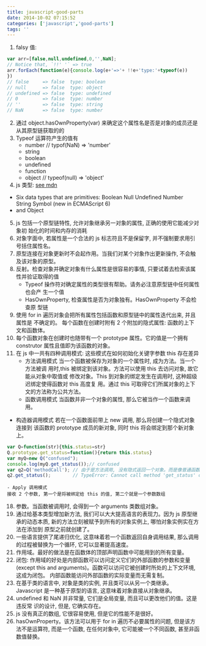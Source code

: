 ```yaml
---
title: javascript-good-parts
date: 2014-10-02 07:15:52
categories: ['javascript','good-parts']
tags: ''
---
```

1. falsy 值:
```javascript
var arr=[false,null,undefined,0,'',NaN];
// Notice that, `!!' '` => true
arr.forEach(function(e){console.log(e+'=>'+ !!e+'type:'+typeof(e))
})
// false     => false  type: boolean
// null      => false  type: object
// undefined => false  type: undefined
// 0         => false  type: number
// ''        => false  type: string
// NaN       => false  type: number
```

2. 通过 object.hasOwnProperty(var) 来确定这个属性名是否是对象的成员还是从其原型链获取的的
3. Typeof 运算符产生的值有
	- number // typof(NaN) => 'number'
	- string
	- boolean
	- undefined
	- function
	- object // typeof(null) => 'object'
4. js 类型: [see mdn](https://developer.mozilla.org/en-US/docs/Web/JavaScript/Data_structures)
 - Six data types that are primitives:
		Boolean
		Null
		Undefined
		Number
		String
		Symbol (new in ECMAScript 6)
  - and Object
5. js 包括一个原型链特性, 允许对象继承另一对象的属性, 正确的使用它能减少对象初 始化的时间和内存的消耗
6. 对象字面中, 若属性是一个合法的 js 标志符且不是保留字, 并不强制要求用引号括住属性名。
7. 原型连接在对象更新时不会起作用。当我们对某个对象作出更新操作, 不会触及该对象的原型。
8. 反射。检查对象并确定对象有什么属性是很容易的事情, 只要试着去检索该属性并验证取得的值
	- Typeof 操作符对确定属性的类型很有帮助。请务必注意原型链中任何属性也会产 生一个值
	- HasOwnProperty, 检查属性是否为对象独有。HasOwnProperty 不会检查原 型链
9. 使用 for in 遍历对象会把所有属性包括函数和原型链中的属性迭代出来, 并且属性是 不确定的。
每个函数在创建时附有 2 个附加的隐式属性: 函数的上下文和函数体。
12. 每个函数对象在创建时也随带有一个 prototype 属性。它的值是一个拥有 construtor 属性且值即为该函数的对象。
13. 在 js 中一共有四种调用模式: 这些模式在如何初始化关键字参数 this 存在差异
	- 方法调用模式
	当一个函数被保存为对象的一个属性时, 成为方法。当一个方法被调
用时,this 被绑定到该对象。方法可以使用 this 去访问对象, 故它能从对象中取值或
修改对象。This 到对象的绑定发生在调用时, 这种超级迟绑定使得函数对 this 高度复
用。通过 this 可取得它们所属对象的上下文的方法称为公共方法。
	- 函数调用模式
	当函数并非一个对象的属性, 那么它被当作一个函数来调用。

  - 构造器调用模式
  若在一个函数面前带上 new 调用, 那么将创建一个隐式对象连接到
该函数的 prototype 成员的新对象, 同时 this 将会绑定到那个新对象上。
```javascript
var Q=function(str){this.status=str}
Q.prototype.get_status=function(){return this.status}
var myQ=new Q("confused");
console.log(myQ.get_status());// confused
var q2=Q('methodCall'); // 由于是方法调用, 没有隐式返回一个对象。而是像普通函数一样无返回 值则 q2 为 undefined
q2.get_status();        // TypeError: Cannot call method 'get_status' of undefined
```
	- Apply 调用模式
	接收 2 个参数, 第一个是将被绑定给 this 的值, 第二个就是一个参数数组
18. 参数。当函数被调用时, 会得到一个 arguments 类数组对象。
19. 通过给基本类型增加新方法, 我们可以大大提高语言的表现力。因为 js 原型继承的动态本质, 新的方法立刻被赋予到所有的对象实例上, 哪怕对象实例实在方法在添加到 原型之前就创建了。
20. 一些语言提供了尾递归优化, 这意味着若一个函数返回自身调用结果, 那么调用的过程被替换为一个循环, 它可以显著提高速度。
21. 作用域。最好的做法是在函数体的顶部声明函数中可能用到的所有变量。
22. 闭包: 作用域的好处是内部函数可以访问定义它们的外部函数的参数和变量 (except this and arguments)。函数可以访问它被创建时所处的上下文环境, 这成为闭包。 内部函数能访问外部函数的实际变量而无需复制。
23. 在基于类的语言中, 对象是类的实例, 并且类可以从另一个类继承。 Javascript 是一种基于原型的语言, 这意味着对象直接从对象继承。
24. undefined 和 NaN 并非常量, 它们是全局变量, 而且可以更改他们的值。这是违反常 识的设计, 但是, 它确实存在。
25. js 没有真正的数组, 它很容易使用, 但是它的性能不是很好。
26. hasOwnProperty。该方法可以用于 for in 遍历不必要属性的问题, 但是该方法不是运算符, 而是一个函数, 在任何对象中, 它可能被一个不同函数, 甚至非函数值替换。

